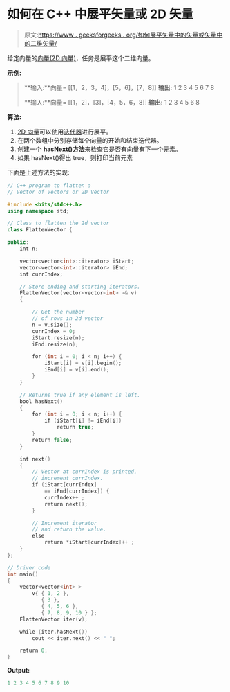 # 如何在 C++ 中展平矢量或 2D 矢量

> 原文:[https://www . geeksforgeeks . org/如何展平矢量中的矢量或矢量中的二维矢量/](https://www.geeksforgeeks.org/how-to-flatten-a-vector-of-vectors-or-2d-vector-in-c/)

给定向量的[向量(2D 向量)](https://www.geeksforgeeks.org/vector-of-vectors-in-c-stl-with-examples/)，任务是展平这个二维向量。

**示例:**

> **输入:**向量= [[1，2，3，4]，[5，6]，[7，8]]
> **输出:** 1 2 3 4 5 6 7 8
> 
> **输入:**向量= [[1，2]，[3]，[4，5，6，8]]
> **输出:** 1 2 3 4 5 6 8

**算法:**

1.  [2D 向量](https://www.geeksforgeeks.org/2d-vector-in-cpp-with-user-defined-size/)可以使用[迭代器](https://www.geeksforgeeks.org/iterators-c-stl/)进行展平。
2.  在两个数组中分别存储每个向量的开始和结束迭代器。
3.  创建一个 **hasNext()方法**来检查它是否有向量有下一个元素。
4.  如果 hasNext()得出 true，则打印当前元素

下面是上述方法的实现:

```cpp
// C++ program to flatten a
// Vector of Vectors or 2D Vector

#include <bits/stdc++.h>
using namespace std;

// Class to flatten the 2d vector
class FlattenVector {

public:
    int n;

    vector<vector<int>::iterator> iStart;
    vector<vector<int>::iterator> iEnd;
    int currIndex;

    // Store ending and starting iterators.
    FlattenVector(vector<vector<int> >& v)
    {

        // Get the number
        // of rows in 2d vector
        n = v.size();
        currIndex = 0;
        iStart.resize(n);
        iEnd.resize(n);

        for (int i = 0; i < n; i++) {
            iStart[i] = v[i].begin();
            iEnd[i] = v[i].end();
        }
    }

    // Returns true if any element is left.
    bool hasNext()
    {
        for (int i = 0; i < n; i++) {
            if (iStart[i] != iEnd[i])
                return true;
        }
        return false;
    }

    int next()
    {
        // Vector at currIndex is printed,
        // increment currIndex.
        if (iStart[currIndex]
            == iEnd[currIndex]) {
            currIndex++ ;
            return next();
        }

        // Increment iterator
        // and return the value.
        else
            return *iStart[currIndex]++ ;
    }
};

// Driver code
int main()
{
    vector<vector<int> >
        v{ { 1, 2 },
           { 3 },
           { 4, 5, 6 },
           { 7, 8, 9, 10 } };
    FlattenVector iter(v);

    while (iter.hasNext())
        cout << iter.next() << " ";

    return 0;
}
```

**Output:**

```cpp
1 2 3 4 5 6 7 8 9 10

```